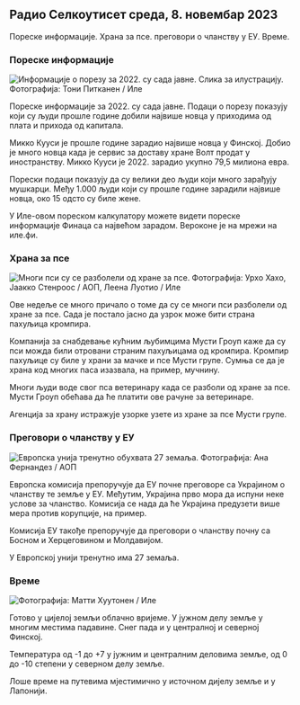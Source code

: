 ## Радио Селкоутисет среда, 8. новембар 2023

Пореске информације. Храна за псе. преговори о чланству у ЕУ. Време.

### Пореске информације

![Информације о порезу за 2022. су сада јавне. Слика за илустрацију. Фотографија: Тони Питканен / Иле](хттпс://имагес.цдн.иле.фи/имаге/уплоад/ц_цроп,х_2628,в_4672,к_747,и_536/ар_1.7777777777777777,ц_филл,г_7фацес,16_705,к_ауто:ецо/ф_ауто/фл_лосси/в1692260664/39-115812464ддд8да1ад5а)

Пореске информације за 2022. су сада јавне. Подаци о порезу показују који су људи прошле године добили највише новца у приходима од плата и прихода од капитала.

Микко Кууси је прошле године зарадио највише новца у Финској. Добио је много новца када је сервис за доставу хране Волт продат у иностранству. Микко Кууси је 2022. зарадио укупно 79,5 милиона евра.

Порески подаци показују да су велики део људи који много зарађују мушкарци. Међу 1.000 људи који су прошле године зарадили највише новца, око 15 одсто су биле жене.

У Иле-овом пореском калкулатору можете видети пореске информације Финаца са највећом зарадом. Вероконе је на мрежи на иле.фи.

### Храна за псе

![Многи пси су се разболели од хране за псе. Фотографија: Урхо Хахо, Јаакко Стенроос / АОП, Леена Луотио / Иле](хттпс://имагес.цдн.иле.фи/имаге/уплоад/ц_цроп,х_1080,в_1919,к_0,и_0/ар_1.777777777777777,гх_675,в_1200/дпр_1.0/к_ауто:ецо/ф_ауто/фл_лосси/в1699386970/39-11965956548ф484ед3бб)

Ове недеље се много причало о томе да су се многи пси разболели од хране за псе. Сада је постало јасно да узрок може бити страна пахуљица кромпира.

Компанија за снабдевање кућним љубимцима Мусти Гроуп каже да су пси можда били отровани страним пахуљицама од кромпира. Кромпир пахуљице су биле у храни за мачке и псе Мусти групе. Сумња се да је храна код многих паса изазвала, на пример, мучнину.

Многи људи воде свог пса ветеринару када се разболи од хране за псе. Мусти Гроуп обећава да ће платити ове рачуне за ветеринаре.

Агенција за храну истражује узорке узете из хране за псе Мусти групе.

### Преговори о чланству у ЕУ

![Европска унија тренутно обухвата 27 земаља. Фотографија: Ана Фернандез / АОП](хттпс://имагес.цдн.иле.фи/имаге/уплоад/ц_цроп,х_2394,в_4256,к_0,и_419/ар_1.7777777777777777,ц_филл,г_фацес,х_1270к_ауто:ецо/ф_ауто/фл_лосси/в1632407032/39-857648614ц8а7ц923ф2)

Европска комисија препоручује да ЕУ почне преговоре са Украјином о чланству те земље у ЕУ. Међутим, Украјина прво мора да испуни неке услове за чланство. Комисија се нада да ће Украјина предузети више мера против корупције, на пример.

Комисија ЕУ такође препоручује да преговори о чланству почну са Босном и Херцеговином и Молдавијом.

У Европској унији тренутно има 27 земаља.

### Време

![ Фотографија: Матти Хуутонен / Иле](хттпс://имагес.цдн.иле.фи/имаге/уплоад/ц_цроп,х_1080,в_1919,к_0,и_0/ар_1.7777777777777777,ц_филл,г_фацес,вд_62_1.х_62_1.0/к_ауто:ецо/ф_ауто/фл_лосси/в1699449326/39-1197700654б89б86284а)

Готово у цијелој земљи облачно вријеме. У јужном делу земље у многим местима падавине. Снег пада и у централној и северној Финској.

Температура од -1 до +7 у јужним и централним деловима земље, од 0 до -10 степени у северном делу земље.

Лоше време на путевима мјестимично у источном дијелу земље и у Лапонији.